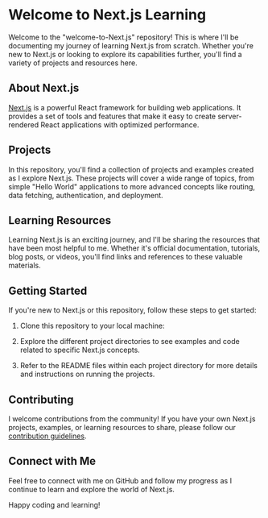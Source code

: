 # Welcome to Next.js Learning



Welcome to the "welcome-to-Next.js" repository! This is where I'll be documenting my journey of learning Next.js from scratch. Whether you're new to Next.js or looking to explore its capabilities further, you'll find a variety of projects and resources here.

## About Next.js

[Next.js](https://nextjs.org/) is a powerful React framework for building web applications. It provides a set of tools and features that make it easy to create server-rendered React applications with optimized performance.

## Projects

In this repository, you'll find a collection of projects and examples created as I explore Next.js. These projects will cover a wide range of topics, from simple "Hello World" applications to more advanced concepts like routing, data fetching, authentication, and deployment.

## Learning Resources

Learning Next.js is an exciting journey, and I'll be sharing the resources that have been most helpful to me. Whether it's official documentation, tutorials, blog posts, or videos, you'll find links and references to these valuable materials.

## Getting Started

If you're new to Next.js or this repository, follow these steps to get started:

1. Clone this repository to your local machine:

2. Explore the different project directories to see examples and code related to specific Next.js concepts.

3. Refer to the README files within each project directory for more details and instructions on running the projects.

## Contributing

I welcome contributions from the community! If you have your own Next.js projects, examples, or learning resources to share, please follow our [contribution guidelines](CONTRIBUTING.md).

## Connect with Me

Feel free to connect with me on GitHub and follow my progress as I continue to learn and explore the world of Next.js.

Happy coding and learning!
